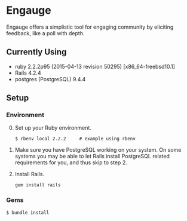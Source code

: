 # Engauge

Engauge offers a simplistic tool for engaging community by eliciting feedback,
like a poll with depth.

## Currently Using

* ruby 2.2.2p95 (2015-04-13 revision 50295) [x86_64-freebsd10.1]
* Rails 4.2.4
* postgres (PostgreSQL) 9.4.4


## Setup

### Environment

0.  Set up your Ruby environment.

        $ rbenv local 2.2.2     # example using rbenv

1.  Make sure you have PostgreSQL working on your system.  On some systems you
    may be able to let Rails install PostgreSQL related requirements for you,
    and thus skip to step 2.

2.  Install Rails.

        gem install rails

### Gems

    $ bundle install

